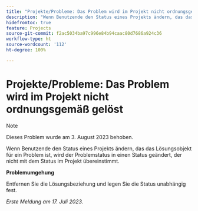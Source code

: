 ```yaml
---
title: "Projekte/Probleme: Das Problem wird im Projekt nicht ordnungsgemäß gelöst"
description: "Wenn Benutzende den Status eines Projekts ändern, das das Lösungsobjekt für ein Problem ist, wird der Problemstatus in einen Status geändert, der nicht mit dem Status im Projekt übereinstimmt."
hidefromtoc: true
feature: Projects
source-git-commit: f2ac5034ba97c996e84b94caac80d7686a924c36
workflow-type: ht
source-wordcount: '112'
ht-degree: 100%

---
```



# Projekte/Probleme: Das Problem wird im Projekt nicht ordnungsgemäß gelöst

>[!NOTE]
>
>Dieses Problem wurde am 3. August 2023 behoben.

Wenn Benutzende den Status eines Projekts ändern, das das Lösungsobjekt für ein Problem ist, wird der Problemstatus in einen Status geändert, der nicht mit dem Status im Projekt übereinstimmt.

**Problemumgehung**

Entfernen Sie die Lösungsbeziehung und legen Sie die Status unabhängig fest.

_Erste Meldung am 17. Juli 2023._
